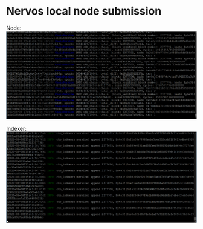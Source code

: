 # Nervos local node submission
Node: 
![Local node](nervos0_node.png)

Indexer:
![Local indexer](nervos0_indexer.png)
